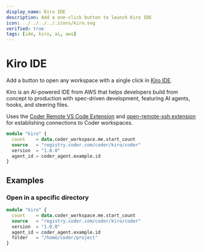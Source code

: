 ```yaml
---
display_name: Kiro IDE
description: Add a one-click button to launch Kiro IDE
icon: ../../../../.icons/kiro.svg
verified: true
tags: [ide, kiro, ai, aws]
---
```


# Kiro IDE

Add a button to open any workspace with a single click in [Kiro IDE](https://kiro.dev).

Kiro is an AI-powered IDE from AWS that helps developers build from concept to production with spec-driven development, featuring AI agents, hooks, and steering files.

Uses the [Coder Remote VS Code Extension](https://github.com/coder/vscode-coder) and [open-remote-ssh extension](https://open-vsx.org/extension/jeanp413/open-remote-ssh) for establishing connections to Coder workspaces.

```tf
module "kiro" {
  count    = data.coder_workspace.me.start_count
  source   = "registry.coder.com/coder/kiro/coder"
  version  = "1.0.0"
  agent_id = coder_agent.example.id
}
```

## Examples

### Open in a specific directory

```tf
module "kiro" {
  count    = data.coder_workspace.me.start_count
  source   = "registry.coder.com/coder/kiro/coder"
  version  = "1.0.0"
  agent_id = coder_agent.example.id
  folder   = "/home/coder/project"
}
```
